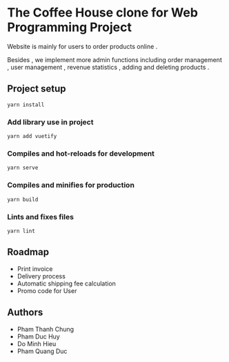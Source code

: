 # The Coffee House clone for Web Programming Project

Website is mainly for users to order products online .

Besides , we implement more admin functions including order management , user management , revenue statistics , adding and deleting products .

## Project setup
```
yarn install
```
### Add library use in project
```
yarn add vuetify
```
### Compiles and hot-reloads for development
```
yarn serve
```

### Compiles and minifies for production
```
yarn build
```
### Lints and fixes files
```
yarn lint
```

## Roadmap

+ Print invoice
+ Delivery process
+ Automatic shipping fee calculation
+ Promo code for User

## Authors
+ Pham Thanh Chung
+ Pham Duc Huy
+ Do Minh Hieu
+ Pham Quang Duc
